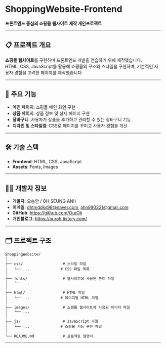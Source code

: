 # ShoppingWebsite-Frontend  
**프론트엔드 중심의 쇼핑몰 웹사이트 제작 개인프로젝트**  

---

## 📋 프로젝트 개요  
**쇼핑몰 웹사이트**를 구현하며 프론트엔드 개발을 연습하기 위해 제작했습니다.  
HTML, CSS, JavaScript를 활용해 쇼핑몰의 구조와 스타일을 구현하며, 기본적인 사용자 경험을 고려한 페이지를 제작했습니다.

---

## 🚀 주요 기능  
- **메인 페이지**: 쇼핑몰 메인 화면 구현  
- **상품 페이지**: 상품 정보 및 상세 페이지 구현  
- **장바구니**: 사용자가 상품을 추가하고 관리할 수 있는 장바구니 기능  
- **디자인 및 스타일링**: CSS로 페이지를 꾸미고 사용자 경험을 개선  

---

## 🛠️ 기술 스택  
- **Frontend**: HTML, CSS, JavaScript  
- **Assets**: Fonts, Images  

---

## 🧑‍💻 개발자 정보  
- **개발자**: 오승안 / OH SEUNG ANH 
- **이메일**: dhtmddks98@naver.com, ahn980321@gmail.com 
- **GitHub**: https://github.com/OurOh
- **개인블로그**: https://ouroh.tistory.com/

---

## 🗂️ 프로젝트 구조  
```plaintext
ShoppingWebsite/
│
├── css/                  # 스타일 파일  
│   └── ...              # CSS 파일 목록  
│
├── fonts/                # 웹사이트에 사용된 폰트 파일  
│   └── ...  
│
├── html/                 # HTML 파일  
│   └── ...              # 페이지별 HTML 파일  
│
├── images/               # 쇼핑몰 웹사이트에 사용된 이미지 파일  
│   └── ...  
│
├── js/                   # JavaScript 파일  
│   └── ...              # 쇼핑몰 기능 구현 파일  
│
└── README.md             # 프로젝트 설명서
```

---


